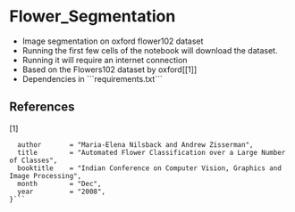 # Flower_Segmentation
<ul>
  <li>Image segmentation on oxford flower102 dataset</li>
  <li>Running the first few cells of the notebook will download the dataset.</li>
  <li>Running it will require an internet connection</li>
  <li>Based on the Flowers102 dataset by oxford[[1]]</li>
  <li>Dependencies in ```requirements.txt```</li>
</ul>

## References
<a id="1">[1]</a> 
```@InProceedings{Nilsback08,
  author       = "Maria-Elena Nilsback and Andrew Zisserman",
  title        = "Automated Flower Classification over a Large Number of Classes",
  booktitle    = "Indian Conference on Computer Vision, Graphics and Image Processing",
  month        = "Dec",
  year         = "2008",
}```
